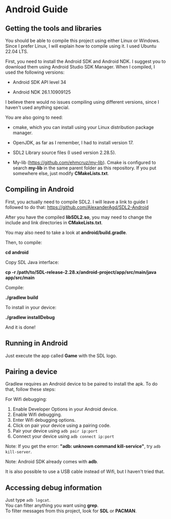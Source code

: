 # Android Guide

## Getting the tools and libraries

You should be able to compile this project using either Linux or Windows.
Since I prefer Linux, I will explain how to compile using it.
I used Ubuntu 22.04 LTS.

First, you need to install the Android SDK and Android NDK.
I suggest you to download them using Android Studio SDK Manager.
When I compiled, I used the following versions:

- Android SDK API level 34

- Android NDK 26.1.10909125

I believe there would no issues compiling using different versions, since I haven't used anything special.

You are also going to need:

- cmake, which you can install using your Linux distribution package manager.

- OpenJDK, as far as I remember, I had to install version 17.

- SDL2 Library source files (I used version 2.28.5).

- My-lib (https://github.com/ehmcruz/my-lib). Cmake is configured to search **my-lib** in the same parent folder as this repository. If you put somewhere else, just modify **CMakeLists.txt**.

## Compiling in Android

First, you actually need to compile SDL2. I will leave a link to guide I followed to do that: https://github.com/AlexanderAgd/SDL2-Android

After you have the compiled **libSDL2.so**, you may need to change the include and link directories in **CMakeLists.txt**.

You may also need to take a look at **android/build.gradle**.

Then, to compile:

**cd android**

Copy SDL Java interface:

**cp -r /path/to/SDL-release-2.28.x/android-project/app/src/main/java app/src/main**

Compile:

**./gradlew build**

To install in your device:

**./gradlew installDebug**

And it is done!    

## Running in Android

Just execute the app called **Game** with the SDL logo.

## Pairing a device

Gradlew requires an Android device to be paired to install the apk.
To do that, follow these steps:

For Wifi debugging:

1. Enable Developer Options in your Android device.
1. Enable Wifi debugging.
1. Enter Wifi debugging options.
1. Click on pair your device using a pairing code.
1. Pair your device using `adb pair ip:port`
1. Connect your device using `adb connect ip:port`

Note: If you get the error: **"adb: unknown command kill-service"**, try `adb kill-server`.

Note: Android SDK already comes with **adb**.

It is also possible to use a USB cable instead of Wifi, but I haven't tried that.

## Accessing debug information

Just type `adb logcat`.    
You can filter anything you want using **grep**.    
To filter messages from this project, look for **SDL** or **PACMAN**.
